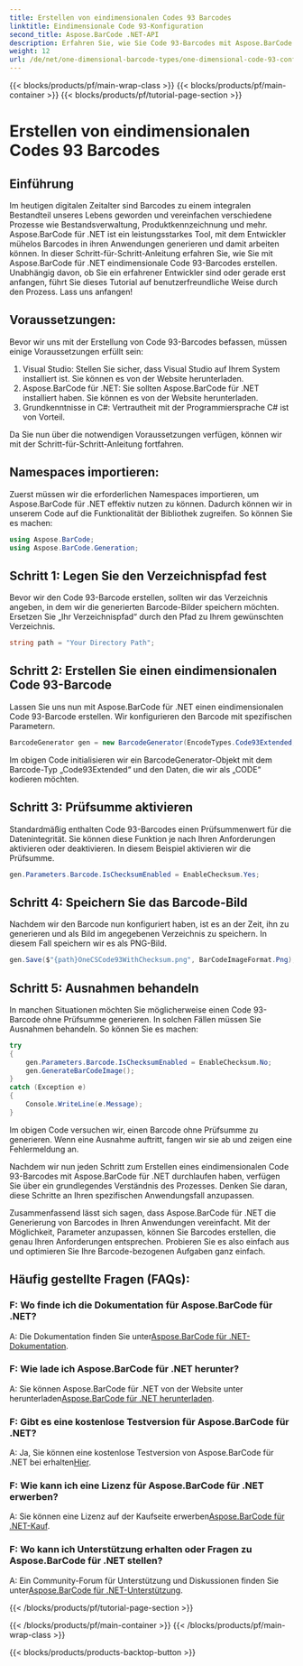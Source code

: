 ```yaml
---
title: Erstellen von eindimensionalen Codes 93 Barcodes
linktitle: Eindimensionale Code 93-Konfiguration
second_title: Aspose.BarCode .NET-API
description: Erfahren Sie, wie Sie Code 93-Barcodes mit Aspose.BarCode für .NET erstellen. Schritt-für-Schritt-Anleitung zur Barcode-Generierung.
weight: 12
url: /de/net/one-dimensional-barcode-types/one-dimensional-code-93-configuration/
---
```


{{< blocks/products/pf/main-wrap-class >}}
{{< blocks/products/pf/main-container >}}
{{< blocks/products/pf/tutorial-page-section >}}

# Erstellen von eindimensionalen Codes 93 Barcodes


## Einführung

Im heutigen digitalen Zeitalter sind Barcodes zu einem integralen Bestandteil unseres Lebens geworden und vereinfachen verschiedene Prozesse wie Bestandsverwaltung, Produktkennzeichnung und mehr. Aspose.BarCode für .NET ist ein leistungsstarkes Tool, mit dem Entwickler mühelos Barcodes in ihren Anwendungen generieren und damit arbeiten können. In dieser Schritt-für-Schritt-Anleitung erfahren Sie, wie Sie mit Aspose.BarCode für .NET eindimensionale Code 93-Barcodes erstellen. Unabhängig davon, ob Sie ein erfahrener Entwickler sind oder gerade erst anfangen, führt Sie dieses Tutorial auf benutzerfreundliche Weise durch den Prozess. Lass uns anfangen!

## Voraussetzungen:

Bevor wir uns mit der Erstellung von Code 93-Barcodes befassen, müssen einige Voraussetzungen erfüllt sein:
1. Visual Studio: Stellen Sie sicher, dass Visual Studio auf Ihrem System installiert ist. Sie können es von der Website herunterladen.
2. Aspose.BarCode für .NET: Sie sollten Aspose.BarCode für .NET installiert haben. Sie können es von der Website herunterladen.
3. Grundkenntnisse in C#: Vertrautheit mit der Programmiersprache C# ist von Vorteil.

Da Sie nun über die notwendigen Voraussetzungen verfügen, können wir mit der Schritt-für-Schritt-Anleitung fortfahren.

## Namespaces importieren:

Zuerst müssen wir die erforderlichen Namespaces importieren, um Aspose.BarCode für .NET effektiv nutzen zu können. Dadurch können wir in unserem Code auf die Funktionalität der Bibliothek zugreifen. So können Sie es machen:

```csharp
using Aspose.BarCode;
using Aspose.BarCode.Generation;
```

## Schritt 1: Legen Sie den Verzeichnispfad fest

Bevor wir den Code 93-Barcode erstellen, sollten wir das Verzeichnis angeben, in dem wir die generierten Barcode-Bilder speichern möchten. Ersetzen Sie „Ihr Verzeichnispfad“ durch den Pfad zu Ihrem gewünschten Verzeichnis.

```csharp
string path = "Your Directory Path";
```

## Schritt 2: Erstellen Sie einen eindimensionalen Code 93-Barcode

Lassen Sie uns nun mit Aspose.BarCode für .NET einen eindimensionalen Code 93-Barcode erstellen. Wir konfigurieren den Barcode mit spezifischen Parametern.

```csharp
BarcodeGenerator gen = new BarcodeGenerator(EncodeTypes.Code93Extended, "CODE");
```

Im obigen Code initialisieren wir ein BarcodeGenerator-Objekt mit dem Barcode-Typ „Code93Extended“ und den Daten, die wir als „CODE“ kodieren möchten.

## Schritt 3: Prüfsumme aktivieren

Standardmäßig enthalten Code 93-Barcodes einen Prüfsummenwert für die Datenintegrität. Sie können diese Funktion je nach Ihren Anforderungen aktivieren oder deaktivieren. In diesem Beispiel aktivieren wir die Prüfsumme.

```csharp
gen.Parameters.Barcode.IsChecksumEnabled = EnableChecksum.Yes;
```

## Schritt 4: Speichern Sie das Barcode-Bild

Nachdem wir den Barcode nun konfiguriert haben, ist es an der Zeit, ihn zu generieren und als Bild im angegebenen Verzeichnis zu speichern. In diesem Fall speichern wir es als PNG-Bild.

```csharp
gen.Save($"{path}OneCSCode93WithChecksum.png", BarCodeImageFormat.Png);
```

## Schritt 5: Ausnahmen behandeln

In manchen Situationen möchten Sie möglicherweise einen Code 93-Barcode ohne Prüfsumme generieren. In solchen Fällen müssen Sie Ausnahmen behandeln. So können Sie es machen:

```csharp
try
{
    gen.Parameters.Barcode.IsChecksumEnabled = EnableChecksum.No;
    gen.GenerateBarCodeImage();
}
catch (Exception e)
{
    Console.WriteLine(e.Message);
}
```

Im obigen Code versuchen wir, einen Barcode ohne Prüfsumme zu generieren. Wenn eine Ausnahme auftritt, fangen wir sie ab und zeigen eine Fehlermeldung an.

Nachdem wir nun jeden Schritt zum Erstellen eines eindimensionalen Code 93-Barcodes mit Aspose.BarCode für .NET durchlaufen haben, verfügen Sie über ein grundlegendes Verständnis des Prozesses. Denken Sie daran, diese Schritte an Ihren spezifischen Anwendungsfall anzupassen.

Zusammenfassend lässt sich sagen, dass Aspose.BarCode für .NET die Generierung von Barcodes in Ihren Anwendungen vereinfacht. Mit der Möglichkeit, Parameter anzupassen, können Sie Barcodes erstellen, die genau Ihren Anforderungen entsprechen. Probieren Sie es also einfach aus und optimieren Sie Ihre Barcode-bezogenen Aufgaben ganz einfach.

## Häufig gestellte Fragen (FAQs):

### F: Wo finde ich die Dokumentation für Aspose.BarCode für .NET?
 A: Die Dokumentation finden Sie unter[Aspose.BarCode für .NET-Dokumentation](https://reference.aspose.com/barcode/net/).

### F: Wie lade ich Aspose.BarCode für .NET herunter?
 A: Sie können Aspose.BarCode für .NET von der Website unter herunterladen[Aspose.BarCode für .NET herunterladen](https://releases.aspose.com/barcode/net/).

### F: Gibt es eine kostenlose Testversion für Aspose.BarCode für .NET?
 A: Ja, Sie können eine kostenlose Testversion von Aspose.BarCode für .NET bei erhalten[Hier](https://releases.aspose.com/).

### F: Wie kann ich eine Lizenz für Aspose.BarCode für .NET erwerben?
 A: Sie können eine Lizenz auf der Kaufseite erwerben[Aspose.BarCode für .NET-Kauf](https://purchase.aspose.com/buy).

### F: Wo kann ich Unterstützung erhalten oder Fragen zu Aspose.BarCode für .NET stellen?
 A: Ein Community-Forum für Unterstützung und Diskussionen finden Sie unter[Aspose.BarCode für .NET-Unterstützung](https://forum.aspose.com/c/barcode/13).

{{< /blocks/products/pf/tutorial-page-section >}}

{{< /blocks/products/pf/main-container >}}
{{< /blocks/products/pf/main-wrap-class >}}

{{< blocks/products/products-backtop-button >}}
